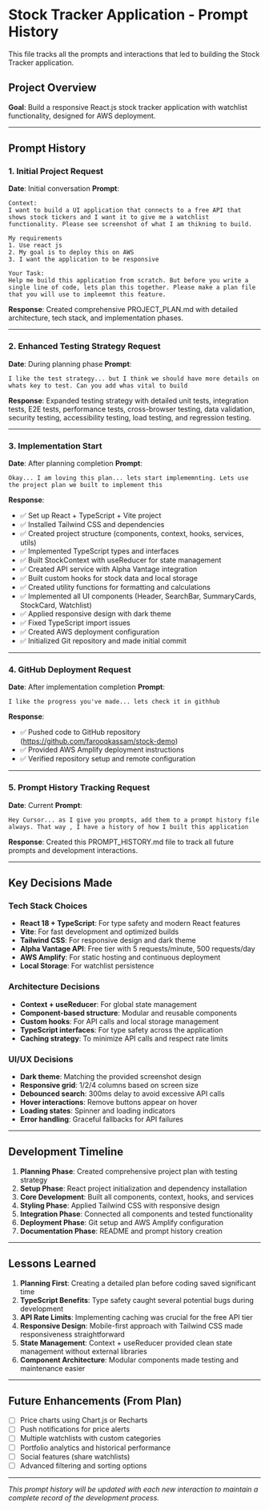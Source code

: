 # Stock Tracker Application - Prompt History

This file tracks all the prompts and interactions that led to building the Stock Tracker application.

## Project Overview
**Goal**: Build a responsive React.js stock tracker application with watchlist functionality, designed for AWS deployment.

---

## Prompt History

### 1. Initial Project Request
**Date**: Initial conversation
**Prompt**: 
```
Context:
I want to build a UI application that connects to a free API that shows stock tickers and I want it to give me a watchlist functionality. Please see screenshot of what I am thikning to build.

My requirements
1. Use react js
2. My goal is to deploy this on AWS
3. I want the application to be responsive

Your Task:
Help me build this application from scratch. But before you write a single line of code, lets plan this together. Please make a plan file that you will use to impleemnt this feature.
```

**Response**: Created comprehensive PROJECT_PLAN.md with detailed architecture, tech stack, and implementation phases.

---

### 2. Enhanced Testing Strategy Request
**Date**: During planning phase
**Prompt**: 
```
I like the test strategy... but I think we should have more details on whats key to test. Can you add whas vital to build
```

**Response**: Expanded testing strategy with detailed unit tests, integration tests, E2E tests, performance tests, cross-browser testing, data validation, security testing, accessibility testing, load testing, and regression testing.

---

### 3. Implementation Start
**Date**: After planning completion
**Prompt**: 
```
Okay... I am loving this plan... lets start implememnting. Lets use the project plan we built to implement this
```

**Response**: 
- ✅ Set up React + TypeScript + Vite project
- ✅ Installed Tailwind CSS and dependencies
- ✅ Created project structure (components, context, hooks, services, utils)
- ✅ Implemented TypeScript types and interfaces
- ✅ Built StockContext with useReducer for state management
- ✅ Created API service with Alpha Vantage integration
- ✅ Built custom hooks for stock data and local storage
- ✅ Created utility functions for formatting and calculations
- ✅ Implemented all UI components (Header, SearchBar, SummaryCards, StockCard, Watchlist)
- ✅ Applied responsive design with dark theme
- ✅ Fixed TypeScript import issues
- ✅ Created AWS deployment configuration
- ✅ Initialized Git repository and made initial commit

---

### 4. GitHub Deployment Request
**Date**: After implementation completion
**Prompt**: 
```
I like the progress you've made... lets check it in githhub
```

**Response**: 
- ✅ Pushed code to GitHub repository (https://github.com/farooqkassam/stock-demo)
- ✅ Provided AWS Amplify deployment instructions
- ✅ Verified repository setup and remote configuration

---

### 5. Prompt History Tracking Request
**Date**: Current
**Prompt**: 
```
Hey Cursor... as I give you prompts, add them to a prompt history file always. That way , I have a history of how I built this application
```

**Response**: Created this PROMPT_HISTORY.md file to track all future prompts and development interactions.

---

## Key Decisions Made

### Tech Stack Choices
- **React 18 + TypeScript**: For type safety and modern React features
- **Vite**: For fast development and optimized builds
- **Tailwind CSS**: For responsive design and dark theme
- **Alpha Vantage API**: Free tier with 5 requests/minute, 500 requests/day
- **AWS Amplify**: For static hosting and continuous deployment
- **Local Storage**: For watchlist persistence

### Architecture Decisions
- **Context + useReducer**: For global state management
- **Component-based structure**: Modular and reusable components
- **Custom hooks**: For API calls and local storage management
- **TypeScript interfaces**: For type safety across the application
- **Caching strategy**: To minimize API calls and respect rate limits

### UI/UX Decisions
- **Dark theme**: Matching the provided screenshot design
- **Responsive grid**: 1/2/4 columns based on screen size
- **Debounced search**: 300ms delay to avoid excessive API calls
- **Hover interactions**: Remove buttons appear on hover
- **Loading states**: Spinner and loading indicators
- **Error handling**: Graceful fallbacks for API failures

---

## Development Timeline

1. **Planning Phase**: Created comprehensive project plan with testing strategy
2. **Setup Phase**: React project initialization and dependency installation
3. **Core Development**: Built all components, context, hooks, and services
4. **Styling Phase**: Applied Tailwind CSS with responsive design
5. **Integration Phase**: Connected all components and tested functionality
6. **Deployment Phase**: Git setup and AWS Amplify configuration
7. **Documentation Phase**: README and prompt history creation

---

## Lessons Learned

1. **Planning First**: Creating a detailed plan before coding saved significant time
2. **TypeScript Benefits**: Type safety caught several potential bugs during development
3. **API Rate Limits**: Implementing caching was crucial for the free API tier
4. **Responsive Design**: Mobile-first approach with Tailwind CSS made responsiveness straightforward
5. **State Management**: Context + useReducer provided clean state management without external libraries
6. **Component Architecture**: Modular components made testing and maintenance easier

---

## Future Enhancements (From Plan)

- [ ] Price charts using Chart.js or Recharts
- [ ] Push notifications for price alerts
- [ ] Multiple watchlists with custom categories
- [ ] Portfolio analytics and historical performance
- [ ] Social features (share watchlists)
- [ ] Advanced filtering and sorting options

---

*This prompt history will be updated with each new interaction to maintain a complete record of the development process.*
